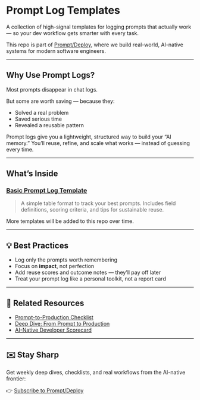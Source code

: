 # Prompt Log Templates

A collection of high-signal templates for logging prompts that actually work — so your dev workflow gets smarter with every task.

This repo is part of [Prompt/Deploy](https://prompt-deploy.beehiiv.com/), where we build real-world, AI-native systems for modern software engineers.

---

## Why Use Prompt Logs?

Most prompts disappear in chat logs.

But some are worth saving — because they:

- Solved a real problem
- Saved serious time
- Revealed a reusable pattern

Prompt logs give you a lightweight, structured way to build your “AI memory.” You’ll reuse, refine, and scale what works — instead of guessing every time.

---

## What’s Inside

### [Basic Prompt Log Template](./basic-prompt-log-template.md)

> A simple table format to track your best prompts. Includes field definitions, scoring criteria, and tips for sustainable reuse.

More templates will be added to this repo over time.

---

## 💡 Best Practices

- Log only the prompts worth remembering
- Focus on **impact**, not perfection
- Add reuse scores and outcome notes — they’ll pay off later
- Treat your prompt log like a personal toolkit, not a report card

---

## 🧭 Related Resources

- [Prompt-to-Production Checklist](https://github.com/PromptDeploy/prompt-to-production-checklist)
- [Deep Dive: From Prompt to Production](https://prompt-deploy.beehiiv.com/p/from-prompt-to-production)
- [AI-Native Developer Scorecard](https://tally.so/r/nWB0gQ)

---

## ✉️ Stay Sharp

Get weekly deep dives, checklists, and real workflows from the AI-native frontier:

👉 [Subscribe to Prompt/Deploy](https://prompt-deploy.beehiiv.com/subscribe)

